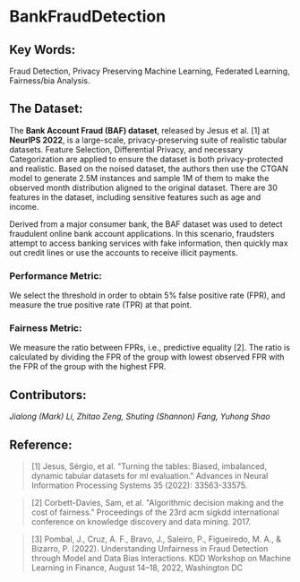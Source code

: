 # BankFraudDetection

## Key Words:
Fraud Detection, Privacy Preserving Machine Learning, Federated Learning, Fairness/bia Analysis.

## The Dataset:
The **Bank Account Fraud (BAF) dataset**, released by Jesus et al. [1] at **NeurIPS 2022**, is a large-scale, privacy-preserving suite of realistic tabular datasets. Feature Selection, Differential Privacy, and necessary Categorization are applied to ensure the dataset is both privacy-protected and realistic. Based on the noised dataset, the authors then use the CTGAN model to generate 2.5M instances and sample 1M of them to make the observed month distribution aligned to the original dataset. There are 30 features in the dataset, including sensitive features such as age and income.

Derived from a major consumer bank, the BAF dataset was used to detect fraudulent online bank account applications. In this scenario, fraudsters attempt to access banking services with fake information, then quickly max out credit lines or use the accounts to receive illicit payments.

### Performance Metric:
We select the threshold in order to obtain 5% false positive rate (FPR), and measure the true positive rate (TPR) at that point.
### Fairness Metric:
We measure the ratio between FPRs, i.e., predictive equality [2]. The ratio is calculated by dividing the FPR of the group with lowest observed FPR with the FPR of the group with the highest FPR.


## Contributors:
*Jialong (Mark) Li, Zhitao Zeng, Shuting (Shannon) Fang, Yuhong Shao*

## Reference:
> [1] Jesus, Sérgio, et al. "Turning the tables: Biased, imbalanced, dynamic tabular datasets for ml evaluation." Advances in Neural Information Processing Systems 35 (2022): 33563-33575.

> [2] Corbett-Davies, Sam, et al. "Algorithmic decision making and the cost of fairness." Proceedings of the 23rd acm sigkdd international conference on knowledge discovery and data mining. 2017.

> [3] Pombal, J., Cruz, A. F., Bravo, J., Saleiro, P., Figueiredo, M. A., & Bizarro, P. (2022). Understanding Unfairness in Fraud Detection through Model and Data Bias Interactions. KDD Workshop on Machine Learning in Finance, August 14–18, 2022, Washington DC
